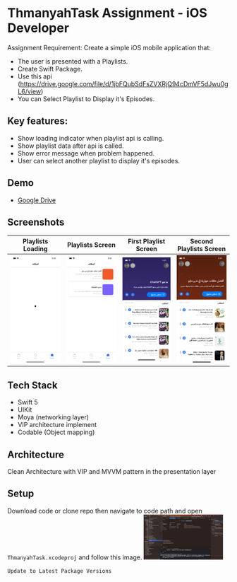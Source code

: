 # ThmanyahTask Assignment - iOS Developer 

Assignment Requirement: Create a simple iOS mobile application that:

* The user is presented with a Playlists.
* Create Swift Package.
* Use this api (https://drive.google.com/file/d/1jbFQubSdFsZVXRjQ94cDmVF5dJwu0gL6/view)
* You can Select Playlist to Display it's Episodes.

## Key features: 

* Show loading indicator when playlist api is calling.
* Show playlist data after api is called.
* Show error message when problem happened.
* User can select another playlist to display it's episodes.

## Demo

* [Google Drive ](https://drive.google.com/file/d/1ZotME58WrB1X22BQfeuLP-Evy7XfNWDl/view?usp=sharing) 

## Screenshots

| Playlists Loading | Playlists Screen | First Playlist Screen | Second Playlists Screen |
| --- | --- | --- | --- |
| <img width=180 src="screenshoots/Loading.png" /> | <img width=180 src="screenshoots/Playlists.png" /> | <img width=180 src="screenshoots/FirstPlaylist.png" /> | <img width=180 src="screenshoots/SecondPlaylists.png" /> |


## Tech Stack

*  Swift 5
*  UIKit
*  Moya (networking layer)
*  VIP architecture implement
*  Codable (Object mapping)

## Architecture

Clean Architecture with VIP and MVVM pattern in the presentation layer

## Setup

Download code or clone repo then navigate to code path and open `ThmanyahTask.xcodeproj`  and follow this image.
  <img width=180 src="screenshoots/Installation.png" /> 

```
Update to Latest Package Versions
```
